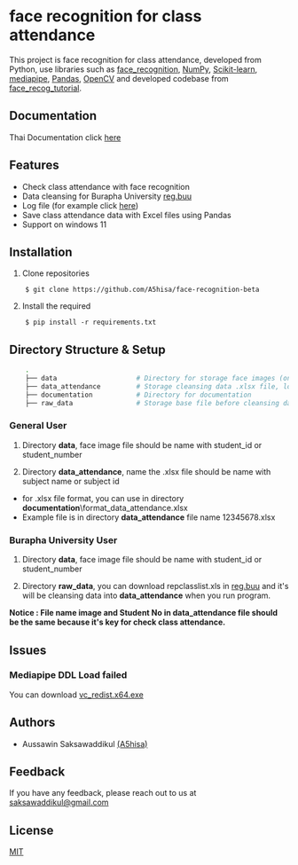 # face recognition for class attendance

This project is face recognition for class attendance, developed from Python, use libraries such as [face_recognition](https://github.com/ageitgey/face_recognition), [NumPy](https://numpy.org/), [Scikit-learn](https://scikit-learn.org/), [mediapipe](https://pypi.org/project/mediapipe/), [Pandas](https://pandas.pydata.org/), [OpenCV](https://pypi.org/project/opencv-python/) and developed codebase from [face_recog_tutorial](https://github.com/jsammarco/face_recog_tutorial).

## Documentation

Thai Documentation click [here](https://github.com/A5hisa/face-recognition-beta/blob/main/documentation/README-TH.md)


## Features

- Check class attendance with face recognition
- Data cleansing for Burapha University [reg.buu](https://reg.buu.ac.th/) 
- Log file (for example click [here](https://github.com/A5hisa/face-recognition-beta/blob/main/documentation/log_example.png))
- Save class attendance data with Excel files using Pandas
- Support on windows 11


## Installation

1. Clone repositories

```shell
    $ git clone https://github.com/A5hisa/face-recognition-beta
```

2. Install the required

```shell
    $ pip install -r requirements.txt
```

## Directory Structure & Setup

```bash
    .
    ├── data                    # Directory for storage face images (only .jpg and .png images are supported)
    ├── data_attendance         # Storage cleansing data .xlsx file, log file, list_subject file
    ├── documentation           # Directory for documentation 
    ├── raw_data                # Storage base file before cleansing data (only .xls files)
```

### General User

1. Directory **data**, face image file should be name with student_id or student_number


2. Directory **data_attendance**, name the .xlsx file should be name with subject name or subject id

- for .xlsx file format, you can use in directory **documentation**\format_data_attendance.xlsx
- Example file is in directory **data_attendance** file name 12345678.xlsx


### Burapha University User

1. Directory **data**, face image file should be name with student_id or student_number


2. Directory **raw_data**, you can download repclasslist.xls in [reg.buu](https://reg.buu.ac.th/) and it's will be cleansing data into **data_attendance** when you run program.


**Notice : File name image and Student No in data_attendance file should be the same because it's key for check class attendance.**


## Issues

### Mediapipe DDL Load failed

You can download [vc_redist.x64.exe](https://learn.microsoft.com/en-us/cpp/windows/latest-supported-vc-redist?view=msvc-170) 

## Authors

- Aussawin Saksawaddikul [(A5hisa)](https://www.github.com/A5hisa)

## Feedback

If you have any feedback, please reach out to us at saksawaddikul@gmail.com


## License

[MIT](https://choosealicense.com/licenses/mit/)
